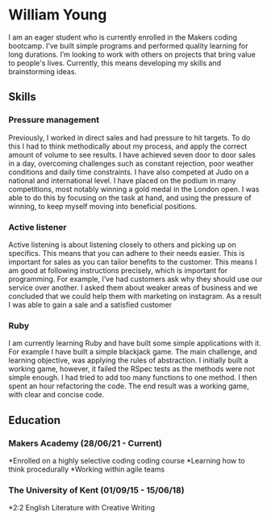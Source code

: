 
# **William Young**

I am an eager student who is currently enrolled in the Makers coding bootcamp. I’ve built simple programs and performed quality learning for long durations. I’m looking to work with others on projects that bring value to people's lives. Currently, this means developing my skills and brainstorming ideas.

## Skills

### Pressure management

Previously, I worked in direct sales and had pressure to hit targets. To do this I had to think methodically about my process, and apply the correct amount of volume to see results. I have achieved seven door to door sales in a day, overcoming challenges such as constant rejection, poor weather conditions and daily time constraints. I have also competed at Judo on a national and international level. I have placed on the podium in many competitions, most notably winning a gold medal in the London open. I was able to do this by focusing on the task at hand, and using the pressure of winning, to keep myself moving into beneficial positions. 

### Active listener

Active listening is about listening closely to others and picking up on specifics. This means that you can adhere to their needs easier. This is important for sales as you can tailor benefits to the customer. This means I am good at following instructions precisely, which is important for programming. For example, I’ve had customers ask why they should use our service over another. I asked them about weaker areas of business and we concluded that we could help them with marketing on instagram. As a result I was able to gain a sale and a satisfied customer

### Ruby

I am currently learning Ruby and have built some simple applications with it. For example I have built a simple blackjack game. The main challenge, and learning objective, was applying the rules of abstraction. I initially built a working game, however, it failed the RSpec tests as the methods were not simple enough. I had tried to add too many functions to one method. I then spent an hour refactoring the code. The end result was a working game, with clear and concise code. 

## Education

### Makers Academy (28/06/21 - Current)

*Enrolled on a highly selective coding coding course
*Learning how to think procedurally 
*Working within agile teams


### The University of Kent (01/09/15 - 15/06/18)

*2:2 English Literature with Creative Writing

